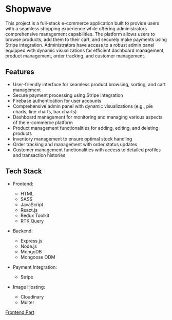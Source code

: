 # Shopwave

This project is a full-stack e-commerce application built to provide users with a seamless shopping experience while offering administrators comprehensive management capabilities. The platform allows users to browse products, add them to their cart, and securely make payments using Stripe integration. Administrators have access to a robust admin panel equipped with dynamic visualizations for efficient dashboard management, product management, order tracking, and customer management.

## Features

- User-friendly interface for seamless product browsing, sorting, and cart management
- Secure payment processing using Stripe integration
- Firebase authentication for user accounts
- Comprehensive admin panel with dynamic visualizations (e.g., pie charts, line charts, bar charts)
- Dashboard management for monitoring and managing various aspects of the e-commerce platform
- Product management functionalities for adding, editing, and deleting products
- Inventory management to ensure optimal stock handling
- Order tracking and management with order status updates
- Customer management functionalities with access to detailed profiles and transaction histories

## Tech Stack

- Frontend:
  - HTML
  - SASS
  - JavaScript
  - React.js
  - Redux Toolkit
  - RTK Query

- Backend:
  - Express.js
  - Node.js
  - MongoDB
  - Mongoose ODM

- Payment Integration:
  - Stripe

- Image Hosting:
  - Cloudinary
  - Multer

[Frontend Part](https://github.com/niteshim0/shopwave-frontend)
